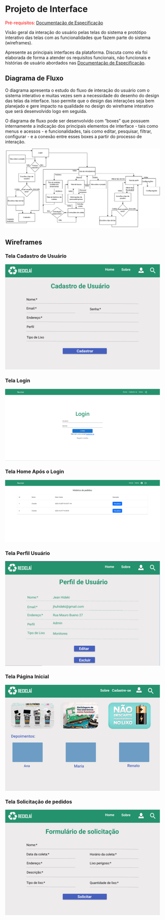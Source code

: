 
# Projeto de Interface

<span style="color:red">Pré-requisitos: <a href="2-Especificação do Projeto.md"> Documentação de Especificação</a></span>

Visão geral da interação do usuário pelas telas do sistema e protótipo interativo das telas com as funcionalidades que fazem parte do sistema (wireframes).

 Apresente as principais interfaces da plataforma. Discuta como ela foi elaborada de forma a atender os requisitos funcionais, não funcionais e histórias de usuário abordados nas <a href="2-Especificação do Projeto.md"> Documentação de Especificação</a>.

## Diagrama de Fluxo

O diagrama apresenta o estudo do fluxo de interação do usuário com o sistema interativo e  muitas vezes sem a necessidade do desenho do design das telas da interface. Isso permite que o design das interações seja bem planejado e gere impacto na qualidade no design do wireframe interativo que será desenvolvido logo em seguida.

O diagrama de fluxo pode ser desenvolvido com “boxes” que possuem internamente a indicação dos principais elementos de interface - tais como menus e acessos - e funcionalidades, tais como editar, pesquisar, filtrar, configurar - e a conexão entre esses boxes a partir do processo de interação.

![Exemplo de Diagrama de Fluxo](img/Diagrama_de_fluxo.png)

## Wireframes



### Tela Cadastro de Usuário

![Cadastro Usuario](img/cadastro_usuario.png)

### Tela Login

![Login](img/tela_login.png)

### Tela Home Após o Login

![Apos Login](img/tela_pos_login.png)

### Tela Perfil Usuário

![Perfi de Usuário](img/Perfil.png)

### Tela Página Inicial

![Página Inicial](img/paginaInicial.png)

### Tela Solicitação de pedidos

![Formulário de solicitação de pedidos](img/Formulario.png)



